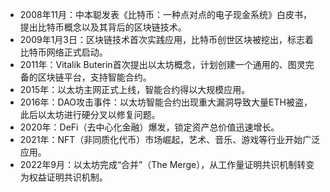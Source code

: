 - 2008年11月：中本聪发表《比特币：一种点对点的电子现金系统》白皮书，提出比特币概念以及其背后的区块链技术。
- 2009年1月3日：区块链技术首次实践应用，比特币创世区块被挖出，标志着比特币网络正式启动。
- 2011年：Vitalik Buterin首次提出以太坊概念，计划创建一个通用的、图灵完备的区块链平台，支持智能合约。
- 2015年：以太坊主网正式上线，智能合约得以大规模应用。
- 2016年：DAO攻击事件：以太坊智能合约出现重大漏洞导致大量ETH被盗，此后以太坊进行硬分叉以修复问题。
- 2020年：DeFi（去中心化金融）爆发，锁定资产总价值迅速增长。
- 2021年：NFT（非同质化代币）市场崛起，艺术、音乐、游戏等行业开始广泛应用。
- 2022年9月：以太坊完成“合并”（The Merge），从工作量证明共识机制转变为权益证明共识机制。
